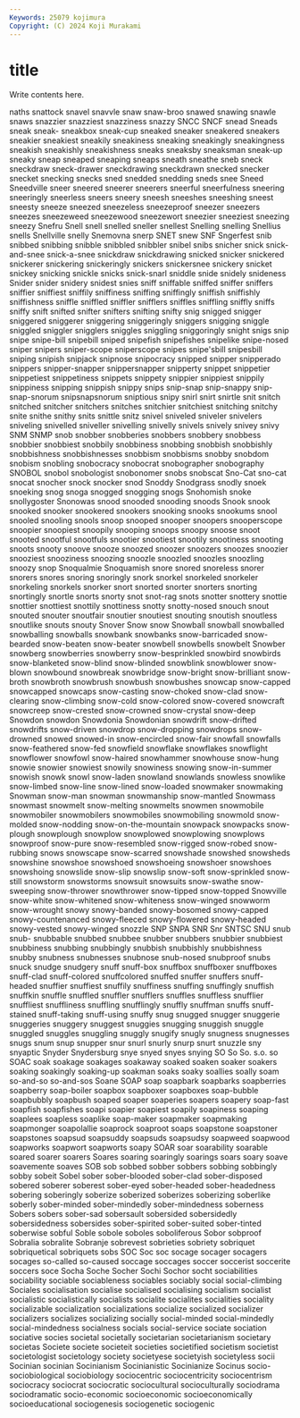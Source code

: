 ```yaml
---
Keywords: 25079 kojimura
Copyright: (C) 2024 Koji Murakami
---
```


# title

Write contents here.



naths snattock snavel snavvle snaw snaw-broo snawed snawing snawle
snaws snazzier snazziest snazziness snazzy SNCC SNCF snead Sneads sneak
sneak- sneakbox sneak-cup sneaked sneaker sneakered sneakers sneakier sneakiest sneakily
sneakiness sneaking sneakingly sneakingness sneakish sneakishly sneakishness sneaks sneaksby sneaksman
sneak-up sneaky sneap sneaped sneaping sneaps sneath sneathe sneb sneck
sneckdraw sneck-drawer sneckdrawing sneckdrawn snecked snecker snecket snecking snecks sned
snedded snedding sneds snee Sneed Sneedville sneer sneered sneerer sneerers
sneerful sneerfulness sneering sneeringly sneerless sneers sneery sneesh sneeshes sneeshing
sneest sneesty sneeze sneezed sneezeless sneezeproof sneezer sneezers sneezes sneezeweed
sneezewood sneezewort sneezier sneeziest sneezing sneezy Snefru Snell snell snelled
sneller snellest Snelling snelling Snellius snells Snellville snelly Snemovna snerp
SNET snew SNF Sngerfest snib snibbed snibbing snibble snibbled snibbler
snibel snibs snicher snick snick-and-snee snick-a-snee snickdraw snickdrawing snicked snicker
snickered snickerer snickering snickeringly snickers snickersnee snickery snicket snickey snicking
snickle snicks snick-snarl sniddle snide snidely snideness Snider snider snidery
snidest snies sniff sniffable sniffed sniffer sniffers sniffier sniffiest sniffily
sniffiness sniffing sniffingly sniffish sniffishly sniffishness sniffle sniffled sniffler snifflers
sniffles sniffling sniffly sniffs sniffy snift snifted snifter snifters snifting
snifty snig snigged snigger sniggered sniggerer sniggering sniggeringly sniggers snigging
sniggle sniggled sniggler snigglers sniggles sniggling sniggoringly snight snigs snip
snipe snipe-bill snipebill sniped snipefish snipefishes snipelike snipe-nosed sniper snipers
sniper-scope sniperscope snipes snipe'sbill snipesbill sniping snipish snipjack snipnose snipocracy
snipped snipper snipperado snippers snipper-snapper snippersnapper snipperty snippet snippetier snippetiest
snippetiness snippets snippety snippier snippiest snippily snippiness snipping snippish snippy
snips snip-snap snip-snappy snip-snap-snorum snipsnapsnorum sniptious snipy snirl snirt snirtle
snit snitch snitched snitcher snitchers snitches snitchier snitchiest snitching snitchy
snite snithe snithy snits snittle snitz snivel sniveled sniveler snivelers
sniveling snivelled sniveller snivelling snivelly snivels snively snivey snivy SNM
SNMP snob snobber snobberies snobbers snobbery snobbess snobbier snobbiest snobbily
snobbiness snobbing snobbish snobbishly snobbishness snobbishnesses snobbism snobbisms snobby snobdom
snobism snobling snobocracy snobocrat snobographer snobography SNOBOL snobol snobologist snobonomer
snobs snobscat Sno-Cat sno-cat snocat snocher snock snocker snod Snoddy
Snodgrass snodly snoek snoeking snog snoga snogged snogging snogs Snohomish
snoke snollygoster Snonowas snood snooded snooding snoods Snook snook snooked
snooker snookered snookers snooking snooks snookums snool snooled snooling snools
snoop snooped snooper snoopers snooperscope snoopier snoopiest snoopily snooping snoops
snoopy snoose snoot snooted snootful snootfuls snootier snootiest snootily snootiness
snooting snoots snooty snoove snooze snoozed snoozer snoozers snoozes snoozier
snooziest snooziness snoozing snoozle snoozled snoozles snoozling snoozy snop Snoqualmie
Snoquamish snore snored snoreless snorer snorers snores snoring snoringly snork
snorkel snorkeled snorkeler snorkeling snorkels snorker snort snorted snorter snorters
snorting snortingly snortle snorts snorty snot snot-rag snots snotter snottery
snottie snottier snottiest snottily snottiness snotty snotty-nosed snouch snout snouted
snouter snoutfair snoutier snoutiest snouting snoutish snoutless snoutlike snouts snouty
Snover Snow snow Snowball snowball snowballed snowballing snowballs snowbank snowbanks
snow-barricaded snow-bearded snow-beaten snow-beater snowbell snowbells snowbelt Snowber snowberg snowberries
snowberry snow-besprinkled snowbird snowbirds snow-blanketed snow-blind snow-blinded snowblink snowblower snow-blown
snowbound snowbreak snowbridge snow-bright snow-brilliant snow-broth snowbroth snowbrush snowbush snowbushes
snowcap snow-capped snowcapped snowcaps snow-casting snow-choked snow-clad snow-clearing snow-climbing snow-cold
snow-colored snow-covered snowcraft snowcreep snow-crested snow-crowned snow-crystal snow-deep Snowdon snowdon
Snowdonia Snowdonian snowdrift snow-drifted snowdrifts snow-driven snowdrop snow-dropping snowdrops snow-drowned
snowed snowed-in snow-encircled snow-fair snowfall snowfalls snow-feathered snow-fed snowfield snowflake
snowflakes snowflight snowflower snowfowl snow-haired snowhammer snowhouse snow-hung snowie snowier
snowiest snowily snowiness snowing snow-in-summer snowish snowk snowl snow-laden snowland
snowlands snowless snowlike snow-limbed snow-line snow-lined snow-loaded snowmaker snowmaking Snowman
snow-man snowman snowmanship snow-mantled Snowmass snowmast snowmelt snow-melting snowmelts snowmen
snowmobile snowmobiler snowmobilers snowmobiles snowmobiling snowmold snow-molded snow-nodding snow-on-the-mountain snowpack
snowpacks snow-plough snowplough snowplow snowplowed snowplowing snowplows snowproof snow-pure snow-resembled
snow-rigged snow-robed snow-rubbing snows snowscape snow-scarred snowshade snowshed snowsheds snowshine
snowshoe snowshoed snowshoeing snowshoer snowshoes snowshoing snowslide snow-slip snowslip snow-soft
snow-sprinkled snow-still snowstorm snowstorms snowsuit snowsuits snow-swathe snow-sweeping snow-thrower snowthrower
snow-tipped snow-topped Snowville snow-white snow-whitened snow-whiteness snow-winged snowworm snow-wrought snowy
snowy-banded snowy-bosomed snowy-capped snowy-countenanced snowy-fleeced snowy-flowered snowy-headed snowy-vested snowy-winged snozzle
SNP SNPA SNR Snr SNTSC SNU snub snub- snubbable snubbed
snubbee snubber snubbers snubbier snubbiest snubbiness snubbing snubbingly snubbish snubbishly
snubbishness snubby snubness snubnesses snubnose snub-nosed snubproof snubs snuck snudge
snudgery snuff snuff-box snuffbox snuffboxer snuffboxes snuff-clad snuff-colored snuffcolored snuffed
snuffer snuffers snuff-headed snuffier snuffiest snuffily snuffiness snuffing snuffingly snuffish
snuffkin snuffle snuffled snuffler snufflers snuffles snuffless snufflier snuffliest snuffliness
snuffling snufflingly snuffly snuffman snuffs snuff-stained snuff-taking snuff-using snuffy snug
snugged snugger snuggerie snuggeries snuggery snuggest snuggies snugging snuggish snuggle
snuggled snuggles snuggling snuggly snugify snugly snugness snugnesses snugs snum
snup snupper snur snurl snurly snurp snurt snuzzle sny snyaptic
Snyder Snydersburg snye snyed snyes snying SO So So. s.o.
so SOAC soak soakage soakages soakaway soaked soaken soaker soakers
soaking soakingly soaking-up soakman soaks soaky soallies soally soam so-and-so
so-and-sos Soane SOAP soap soapbark soapbarks soapberries soapberry soap-boiler soapbox
soapboxer soapboxes soap-bubble soapbubbly soapbush soaped soaper soaperies soapers soapery
soap-fast soapfish soapfishes soapi soapier soapiest soapily soapiness soaping soaplees
soapless soaplike soap-maker soapmaker soapmaking soapmonger soapolallie soaprock soaproot soaps
soapstone soapstoner soapstones soapsud soapsuddy soapsuds soapsudsy soapweed soapwood soapworks
soapwort soapworts soapy SOAR soar soarability soarable soared soarer soarers
Soares soaring soaringly soarings soars soary soave soavemente soaves SOB
sob sobbed sobber sobbers sobbing sobbingly sobby sobeit Sobel sober
sober-blooded sober-clad sober-disposed sobered soberer soberest sober-eyed sober-headed sober-headedness sobering
soberingly soberize soberized soberizes soberizing soberlike soberly sober-minded sober-mindedly sober-mindedness
soberness Sobers sobers sober-sad sobersault sobersided sobersidedly sobersidedness sobersides sober-spirited
sober-suited sober-tinted soberwise sobful Soble sobole soboles soboliferous Sobor sobproof
Sobralia sobralite Sobranje sobrevest sobrieties sobriety sobriquet sobriquetical sobriquets sobs
SOC Soc soc socage socager socagers socages so-called so-caused soccage
soccages soccer soccerist soccerite soccers soce Socha Soche Socher Sochi
Sochor socht sociabilities sociability sociable sociableness sociables sociably social social-climbing
Sociales socialisation socialise socialised socialising socialism socialist socialistic socialistically socialists
socialite socialites socialities sociality socializable socialization socializations socialize socialized socializer
socializers socializes socializing socially social-minded social-mindedly social-mindedness socialness socials social-service
sociate sociation sociative socies societal societally societarian societarianism societary societas
Societe societe societeit societies societified societism societist societologist societology society
societyese societyish societyless socii Socinian socinian Socinianism Socinianistic Socinianize Socinus
socio- sociobiological sociobiology sociocentric sociocentricity sociocentrism sociocracy sociocrat sociocratic sociocultural
socioculturally sociodrama sociodramatic socio-economic socioeconomic socioeconomically socioeducational sociogenesis sociogenetic sociogenic

